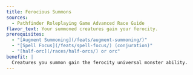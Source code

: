 ```yaml
---
title: Ferocious Summons
sources:
  - Pathfinder Roleplaying Game Advanced Race Guide
flavor_text: Your summoned creatures gain your ferocity.
prerequisites:
  - "[Augment Summoning](/feats/augment-summoning/)"
  - "[Spell Focus](/feats/spell-focus/) (conjuration)"
  - "[half-orc](/races/half-orcs/) or orc"
benefit: |
  Creatures you summon gain the ferocity universal monster ability.
---
```


